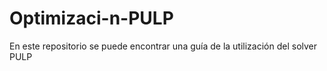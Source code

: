 # Optimizaci-n-PULP
En este repositorio se puede encontrar una guía de la utilización del solver PULP
